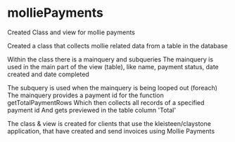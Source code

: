 # molliePayments
Created Class and view for mollie payments

Created a class that collects mollie related data from a table in the database

Within the class there is a mainquery and subqueries
The mainquery is used in the main part of the view (table), like name, payment status, date created and date completed

The subquery is used when the mainquery is being looped out (foreach)
The mainquery provides a payment id for the function getTotalPaymentRows 
Which then collects all records of a specified payment id
And gets previewed in the table column 'Total'

The class & view is created for clients that use the kleisteen/claystone application, that have created and send invoices using Mollie Payments
